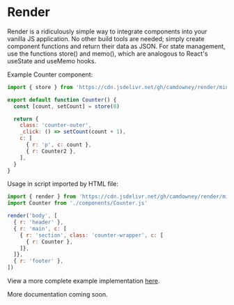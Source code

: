 # Render
Render is a ridiculously simple way to integrate components into your vanilla JS application. No other build tools are needed; simply create component functions and return their data as JSON. For state management, use the functions store() and memo(), which are analogous to React's useState and useMemo hooks.

Example Counter component:

```js
import { store } from 'https://cdn.jsdelivr.net/gh/camdowney/render/min.js'

export default function Counter() {
  const [count, setCount] = store(0)

  return {
    class: 'counter-outer',
    _click: () => setCount(count + 1),
    c: [
      { r: 'p', c: count },
      { r: Counter2 },
    ],
  }
}
```

Usage in script imported by HTML file:

```js
import { render } from 'https://cdn.jsdelivr.net/gh/camdowney/render/min.js'
import Counter from './components/Counter.js'

render('body', [
  { r: 'header' },
  { r: 'main', c: [
    { r: 'section', class: 'counter-wrapper', c: [
      { r: Counter },
    ]},
  ]},
  { r: 'footer' },
])
```

View a more complete example implementation [here](https://github.com/camdowney/word-engine).

More documentation coming soon.